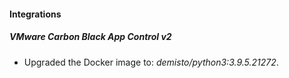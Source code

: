 #### Integrations
##### VMware Carbon Black App Control v2
- Upgraded the Docker image to: *demisto/python3:3.9.5.21272*.
